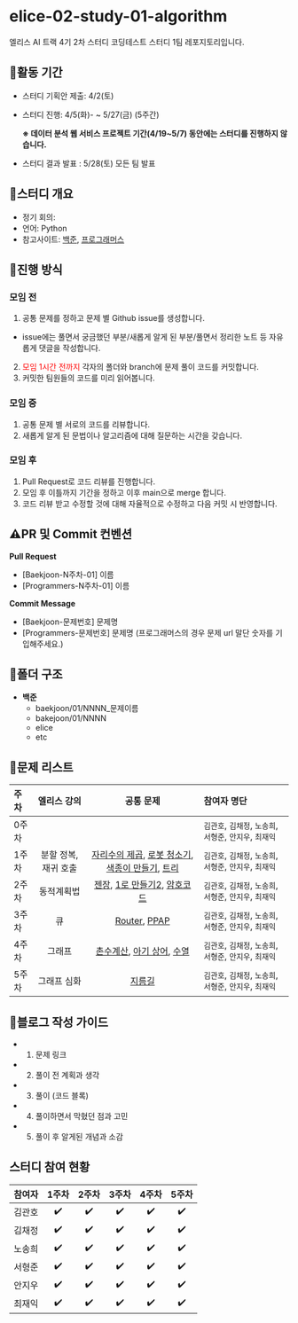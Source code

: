 # elice-02-study-01-algorithm

엘리스 AI 트랙 4기 2차 스터디 코딩테스트 스터디 1팀 레포지토리입니다.

## 🔶활동 기간

- 스터디 기획안 제출: 4/2(토)
- 스터디 진행: 4/5(화)- ~ 5/27(금) (5주간)

  **※ 데이터 분석 웹 서비스 프로젝트 기간(4/19~5/7) 동안에는 스터디를 진행하지 않습니다.**

- 스터디 결과 발표 : 5/28(토) 모든 팀 발표

## 🔶스터디 개요

- 정기 회의:
- 언어: Python
- 참고사이트: [백준](https://www.acmicpc.net/), [프로그래머스](https://programmers.co.kr/)

## 🔶진행 방식

### 모임 전

1. 공통 문제를 정하고 문제 별 Github issue를 생성합니다.

- issue에는 풀면서 궁금했던 부분/새롭게 알게 된 부분/풀면서 정리한 노트 등 자유롭게 댓글을 작성합니다.

2. <span style="color:red">모임 1시간 전까지</span> 각자의 폴더와 branch에 문제 풀이 코드를 커밋합니다.
3. 커밋한 팀원들의 코드를 미리 읽어봅니다.

### 모임 중

1. 공통 문제 별 서로의 코드를 리뷰합니다.
2. 새롭게 알게 된 문법이나 알고리즘에 대해 질문하는 시간을 갖습니다.

### 모임 후

1. Pull Request로 코드 리뷰를 진행합니다.
2. 모임 후 이틀까지 기간을 정하고 이후 main으로 merge 합니다.
3. 코드 리뷰 받고 수정할 것에 대해 자율적으로 수정하고 다음 커밋 시 반영합니다.

## ⚠️PR 및 Commit 컨벤션

**Pull Request**

- [Baekjoon-N주차-01] 이름
- [Programmers-N주차-01] 이름

**Commit Message**

- [Baekjoon-문제번호] 문제명
- [Programmers-문제번호] 문제명
  (프로그래머스의 경우 문제 url 말단 숫자를 기입해주세요.)

## 📂폴더 구조

- **백준**
  - baekjoon/01/NNNN\_문제이름
  - bakejoon/01/NNNN
  - elice
  - etc

## 📑문제 리스트

| 주차  |     엘리스 강의      |                                                                                                    공통 문제                                                                                                     | 참여자 명단                                                |
| :---- | :------------------: | :--------------------------------------------------------------------------------------------------------------------------------------------------------------------------------------------------------------: | :--------------------------------------------------------- |
| 0주차 |                      |                                                                                                                                                                                                                  | `김관호`, `김채정`, `노송희`, `서형준`, `안지우`, `최재익` |
| 1주차 | 분할 정복, 재귀 호출 | [자리수의 제곱](https://www.acmicpc.net/problem/4881), [로봇 청소기](https://www.acmicpc.net/problem/14503), [색종이 만들기](https://www.acmicpc.net/problem/2630), [트리](https://www.acmicpc.net/problem/4256) | `김관호`, `김채정`, `노송희`, `서형준`, `안지우`, `최재익` |
| 2주차 |      동적계획법      |                               [젠장](https://www.acmicpc.net/problem/1324), [1로 만들기2](https://www.acmicpc.net/problem/12852), [암호코드](https://www.acmicpc.net/problem/2011)                               | `김관호`, `김채정`, `노송희`, `서형준`, `안지우`, `최재익` |
| 3주차 |          큐          |                                                          [Router](https://www.acmicpc.net/problem/15828), [PPAP](https://www.acmicpc.net/problem/16120)                                                          | `김관호`, `김채정`, `노송희`, `서형준`, `안지우`, `최재익` |
| 4주차 |        그래프        |                                [촌수계산](https://www.acmicpc.net/problem/2644), [아기 상어](https://www.acmicpc.net/problem/16236), [수열](https://www.acmicpc.net/problem/2491)                                | `김관호`, `김채정`, `노송희`, `서형준`, `안지우`, `최재익` |
| 5주차 |     그래프 심화      |                                                                                  [지름길](https://www.acmicpc.net/problem/1446)                                                                                  | `김관호`, `김채정`, `노송희`, `서형준`, `안지우`, `최재익` |

## 🦮블로그 작성 가이드

- 1. 문제 링크
- 2. 풀이 전 계획과 생각
- 3. 풀이 (코드 블록)
- 4. 풀이하면서 막혔던 점과 고민
- 5. 풀이 후 알게된 개념과 소감

## 스터디 참여 현황

| 참여자 | 1주차 | 2주차 | 3주차 | 4주차 | 5주차 |
| :----- | :---: | :---: | :---: | :---: | :---: |
| 김관호 |  ✔️   |  ✔️   |  ✔️   |  ✔️   |  ✔️   |
| 김채정 |  ✔️   |  ✔️   |  ✔️   |  ✔️   |  ✔️   |
| 노송희 |  ✔️   |  ✔️   |  ✔️   |  ✔️   |  ✔️   |
| 서형준 |  ✔️   |  ✔️   |  ✔️   |  ✔️   |  ✔️   |
| 안지우 |  ✔️   |  ✔️   |  ✔️   |  ✔️   |  ✔️   |
| 최재익 |  ✔️   |  ✔️   |  ✔️   |  ✔️   |  ✔️   |
